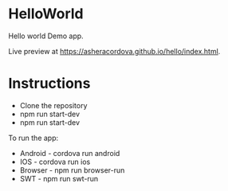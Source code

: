 # HelloWorld

Hello world Demo app.

Live preview at https://asheracordova.github.io/hello/index.html.

# Instructions
* Clone the repository
* npm run start-dev
* npm run start-dev

To run the app:
* Android - cordova run android
* IOS - cordova run ios
* Browser - npm run browser-run
* SWT - npm run swt-run
